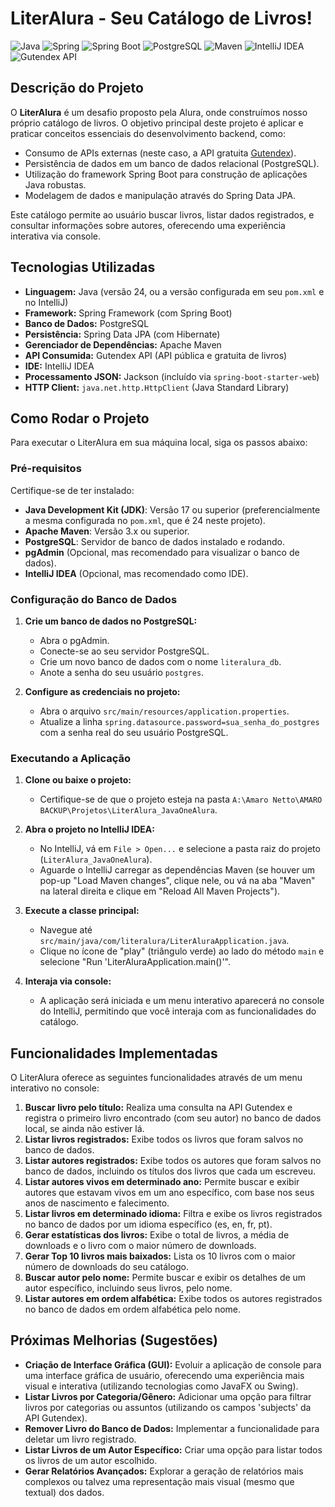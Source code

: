 # LiterAlura - Seu Catálogo de Livros!

![Java](https://img.shields.io/badge/Java-007396?style=for-the-badge&logo=java&logoColor=white)
![Spring](https://img.shields.io/badge/Spring-6DB33F?style=for-the-badge&logo=spring&logoColor=white)
![Spring Boot](https://img.shields.io/badge/Spring%20Boot-6DB33F?style=for-the-badge&logo=spring-boot&logoColor=white)
![PostgreSQL](https://img.shields.io/badge/PostgreSQL-316192?style=for-the-badge&logo=postgresql&logoColor=white)
![Maven](https://img.shields.io/badge/Maven-C71A36?style=for-the-badge&logo=apache-maven&logoColor=white)
![IntelliJ IDEA](https://img.shields.io/badge/IntelliJ%20IDEA-000000?style=for-the-badge&logo=intellij-idea&logoColor=white)
![Gutendex API](https://img.shields.io/badge/Gutendex%20API-lightgray?style=for-the-badge)

## Descrição do Projeto

O **LiterAlura** é um desafio proposto pela Alura, onde construímos nosso próprio catálogo de livros. O objetivo principal deste projeto é aplicar e praticar conceitos essenciais do desenvolvimento backend, como:
* Consumo de APIs externas (neste caso, a API gratuita [Gutendex](https://gutendex.com/)).
* Persistência de dados em um banco de dados relacional (PostgreSQL).
* Utilização do framework Spring Boot para construção de aplicações Java robustas.
* Modelagem de dados e manipulação através do Spring Data JPA.

Este catálogo permite ao usuário buscar livros, listar dados registrados, e consultar informações sobre autores, oferecendo uma experiência interativa via console.

## Tecnologias Utilizadas

* **Linguagem:** Java (versão 24, ou a versão configurada em seu `pom.xml` e no IntelliJ)
* **Framework:** Spring Framework (com Spring Boot)
* **Banco de Dados:** PostgreSQL
* **Persistência:** Spring Data JPA (com Hibernate)
* **Gerenciador de Dependências:** Apache Maven
* **API Consumida:** Gutendex API (API pública e gratuita de livros)
* **IDE:** IntelliJ IDEA
* **Processamento JSON:** Jackson (incluído via `spring-boot-starter-web`)
* **HTTP Client:** `java.net.http.HttpClient` (Java Standard Library)

## Como Rodar o Projeto

Para executar o LiterAlura em sua máquina local, siga os passos abaixo:

### Pré-requisitos

Certifique-se de ter instalado:
* **Java Development Kit (JDK)**: Versão 17 ou superior (preferencialmente a mesma configurada no `pom.xml`, que é 24 neste projeto).
* **Apache Maven**: Versão 3.x ou superior.
* **PostgreSQL**: Servidor de banco de dados instalado e rodando.
* **pgAdmin** (Opcional, mas recomendado para visualizar o banco de dados).
* **IntelliJ IDEA** (Opcional, mas recomendado como IDE).

### Configuração do Banco de Dados

1.  **Crie um banco de dados no PostgreSQL:**
    * Abra o pgAdmin.
    * Conecte-se ao seu servidor PostgreSQL.
    * Crie um novo banco de dados com o nome `literalura_db`.
    * Anote a senha do seu usuário `postgres`.

2.  **Configure as credenciais no projeto:**
    * Abra o arquivo `src/main/resources/application.properties`.
    * Atualize a linha `spring.datasource.password=sua_senha_do_postgres` com a senha real do seu usuário PostgreSQL.

### Executando a Aplicação

1.  **Clone ou baixe o projeto:**
    * Certifique-se de que o projeto esteja na pasta `A:\Amaro Netto\AMARO BACKUP\Projetos\LiterAlura_JavaOneAlura`.

2.  **Abra o projeto no IntelliJ IDEA:**
    * No IntelliJ, vá em `File > Open...` e selecione a pasta raiz do projeto (`LiterAlura_JavaOneAlura`).
    * Aguarde o IntelliJ carregar as dependências Maven (se houver um pop-up "Load Maven changes", clique nele, ou vá na aba "Maven" na lateral direita e clique em "Reload All Maven Projects").

3.  **Execute a classe principal:**
    * Navegue até `src/main/java/com/literalura/LiterAluraApplication.java`.
    * Clique no ícone de "play" (triângulo verde) ao lado do método `main` e selecione "Run 'LiterAluraApplication.main()'".

4.  **Interaja via console:**
    * A aplicação será iniciada e um menu interativo aparecerá no console do IntelliJ, permitindo que você interaja com as funcionalidades do catálogo.

## Funcionalidades Implementadas

O LiterAlura oferece as seguintes funcionalidades através de um menu interativo no console:

1.  **Buscar livro pelo título:** Realiza uma consulta na API Gutendex e registra o primeiro livro encontrado (com seu autor) no banco de dados local, se ainda não estiver lá.
2.  **Listar livros registrados:** Exibe todos os livros que foram salvos no banco de dados.
3.  **Listar autores registrados:** Exibe todos os autores que foram salvos no banco de dados, incluindo os títulos dos livros que cada um escreveu.
4.  **Listar autores vivos em determinado ano:** Permite buscar e exibir autores que estavam vivos em um ano específico, com base nos seus anos de nascimento e falecimento.
5.  **Listar livros em determinado idioma:** Filtra e exibe os livros registrados no banco de dados por um idioma específico (es, en, fr, pt).
6.  **Gerar estatísticas dos livros:** Exibe o total de livros, a média de downloads e o livro com o maior número de downloads.
7.  **Gerar Top 10 livros mais baixados:** Lista os 10 livros com o maior número de downloads do seu catálogo.
8.  **Buscar autor pelo nome:** Permite buscar e exibir os detalhes de um autor específico, incluindo seus livros, pelo nome.
9.  **Listar autores em ordem alfabética:** Exibe todos os autores registrados no banco de dados em ordem alfabética pelo nome.

## Próximas Melhorias (Sugestões)

* **Criação de Interface Gráfica (GUI):** Evoluir a aplicação de console para uma interface gráfica de usuário, oferecendo uma experiência mais visual e interativa (utilizando tecnologias como JavaFX ou Swing).
* **Listar Livros por Categoria/Gênero:** Adicionar uma opção para filtrar livros por categorias ou assuntos (utilizando os campos 'subjects' da API Gutendex).
* **Remover Livro do Banco de Dados:** Implementar a funcionalidade para deletar um livro registrado.
* **Listar Livros de um Autor Específico:** Criar uma opção para listar todos os livros de um autor escolhido.
* **Gerar Relatórios Avançados:** Explorar a geração de relatórios mais complexos ou talvez uma representação mais visual (mesmo que textual) dos dados.

